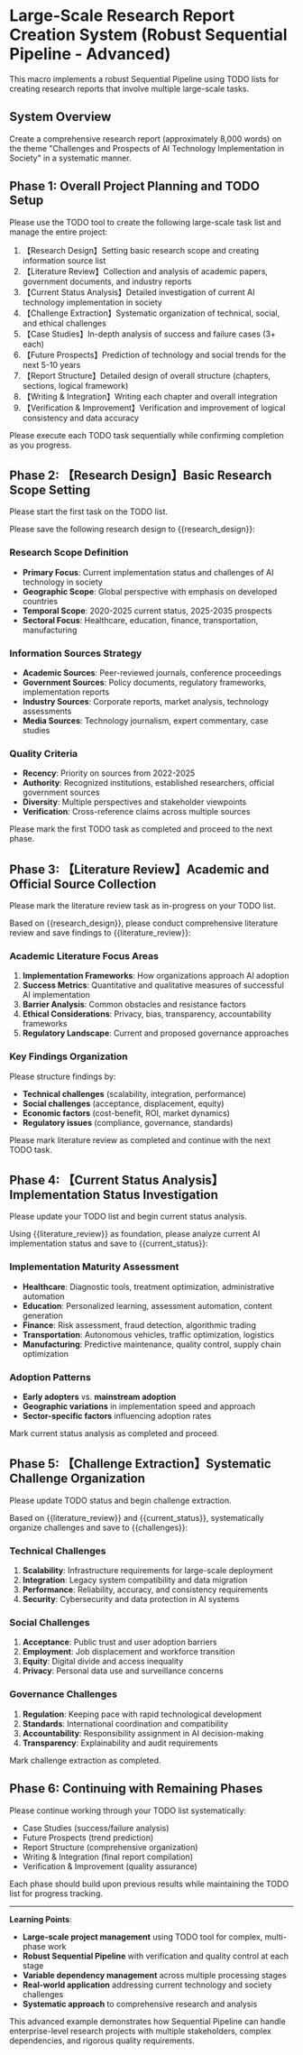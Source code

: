 # Large-Scale Research Report Creation System (Robust Sequential Pipeline - Advanced)

This macro implements a robust Sequential Pipeline using TODO lists for creating research reports that involve multiple large-scale tasks.

## System Overview

Create a comprehensive research report (approximately 8,000 words) on the theme "Challenges and Prospects of AI Technology Implementation in Society" in a systematic manner.

## Phase 1: Overall Project Planning and TODO Setup

Please use the TODO tool to create the following large-scale task list and manage the entire project:

1. 【Research Design】Setting basic research scope and creating information source list
2. 【Literature Review】Collection and analysis of academic papers, government documents, and industry reports
3. 【Current Status Analysis】Detailed investigation of current AI technology implementation in society
4. 【Challenge Extraction】Systematic organization of technical, social, and ethical challenges
5. 【Case Studies】In-depth analysis of success and failure cases (3+ each)
6. 【Future Prospects】Prediction of technology and social trends for the next 5-10 years
7. 【Report Structure】Detailed design of overall structure (chapters, sections, logical framework)
8. 【Writing & Integration】Writing each chapter and overall integration
9. 【Verification & Improvement】Verification and improvement of logical consistency and data accuracy

Please execute each TODO task sequentially while confirming completion as you progress.

## Phase 2: 【Research Design】Basic Research Scope Setting

Please start the first task on the TODO list.

Please save the following research design to {{research_design}}:

### Research Scope Definition
- **Primary Focus**: Current implementation status and challenges of AI technology in society
- **Geographic Scope**: Global perspective with emphasis on developed countries
- **Temporal Scope**: 2020-2025 current status, 2025-2035 prospects
- **Sectoral Focus**: Healthcare, education, finance, transportation, manufacturing

### Information Sources Strategy
- **Academic Sources**: Peer-reviewed journals, conference proceedings
- **Government Sources**: Policy documents, regulatory frameworks, implementation reports
- **Industry Sources**: Corporate reports, market analysis, technology assessments
- **Media Sources**: Technology journalism, expert commentary, case studies

### Quality Criteria
- **Recency**: Priority on sources from 2022-2025
- **Authority**: Recognized institutions, established researchers, official government sources
- **Diversity**: Multiple perspectives and stakeholder viewpoints
- **Verification**: Cross-reference claims across multiple sources

Please mark the first TODO task as completed and proceed to the next phase.

## Phase 3: 【Literature Review】Academic and Official Source Collection

Please mark the literature review task as in-progress on your TODO list.

Based on {{research_design}}, please conduct comprehensive literature review and save findings to {{literature_review}}:

### Academic Literature Focus Areas
1. **Implementation Frameworks**: How organizations approach AI adoption
2. **Success Metrics**: Quantitative and qualitative measures of successful AI implementation
3. **Barrier Analysis**: Common obstacles and resistance factors
4. **Ethical Considerations**: Privacy, bias, transparency, accountability frameworks
5. **Regulatory Landscape**: Current and proposed governance approaches

### Key Findings Organization
Please structure findings by:
- **Technical challenges** (scalability, integration, performance)
- **Social challenges** (acceptance, displacement, equity)
- **Economic factors** (cost-benefit, ROI, market dynamics)
- **Regulatory issues** (compliance, governance, standards)

Please mark literature review as completed and continue with the next TODO task.

## Phase 4: 【Current Status Analysis】Implementation Status Investigation

Please update your TODO list and begin current status analysis.

Using {{literature_review}} as foundation, please analyze current AI implementation status and save to {{current_status}}:

### Implementation Maturity Assessment
- **Healthcare**: Diagnostic tools, treatment optimization, administrative automation
- **Education**: Personalized learning, assessment automation, content generation
- **Finance**: Risk assessment, fraud detection, algorithmic trading
- **Transportation**: Autonomous vehicles, traffic optimization, logistics
- **Manufacturing**: Predictive maintenance, quality control, supply chain optimization

### Adoption Patterns
- **Early adopters** vs. **mainstream adoption**
- **Geographic variations** in implementation speed and approach
- **Sector-specific factors** influencing adoption rates

Mark current status analysis as completed and proceed.

## Phase 5: 【Challenge Extraction】Systematic Challenge Organization

Please update TODO status and begin challenge extraction.

Based on {{literature_review}} and {{current_status}}, systematically organize challenges and save to {{challenges}}:

### Technical Challenges
1. **Scalability**: Infrastructure requirements for large-scale deployment
2. **Integration**: Legacy system compatibility and data migration
3. **Performance**: Reliability, accuracy, and consistency requirements
4. **Security**: Cybersecurity and data protection in AI systems

### Social Challenges
1. **Acceptance**: Public trust and user adoption barriers
2. **Employment**: Job displacement and workforce transition
3. **Equity**: Digital divide and access inequality
4. **Privacy**: Personal data use and surveillance concerns

### Governance Challenges
1. **Regulation**: Keeping pace with rapid technological development
2. **Standards**: International coordination and compatibility
3. **Accountability**: Responsibility assignment in AI decision-making
4. **Transparency**: Explainability and audit requirements

Mark challenge extraction as completed.

## Phase 6: Continuing with Remaining Phases

Please continue working through your TODO list systematically:
- Case Studies (success/failure analysis)
- Future Prospects (trend prediction)
- Report Structure (comprehensive organization)
- Writing & Integration (final report compilation)
- Verification & Improvement (quality assurance)

Each phase should build upon previous results while maintaining the TODO list for progress tracking.

---

**Learning Points**:
- **Large-scale project management** using TODO tool for complex, multi-phase work
- **Robust Sequential Pipeline** with verification and quality control at each stage
- **Variable dependency management** across multiple processing stages
- **Real-world application** addressing current technology and society challenges
- **Systematic approach** to comprehensive research and analysis

This advanced example demonstrates how Sequential Pipeline can handle enterprise-level research projects with multiple stakeholders, complex dependencies, and rigorous quality requirements.